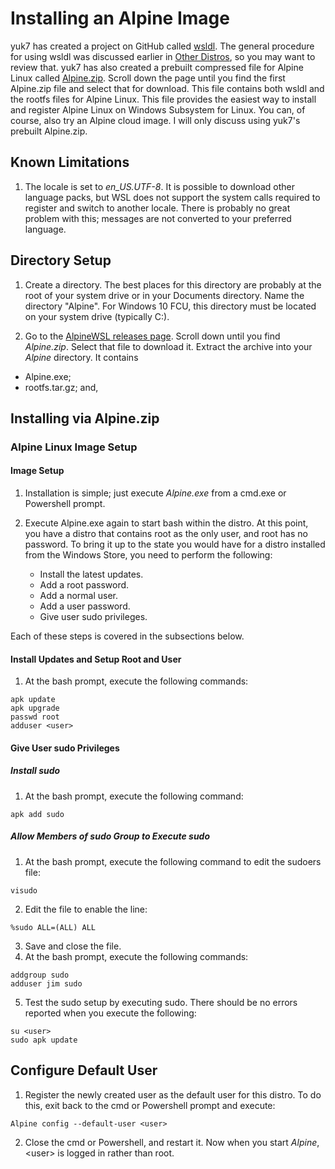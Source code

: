 # Installing an Alpine Image

yuk7 has created a project on GitHub called 
[wsldl](https://github.com/yuk7/wsldl).
The general procedure for using
wsldl was discussed earlier in
[Other Distros](0299-Other-Distros.md), so you may want
to review that. yuk7 has also
created a prebuilt compressed file for Alpine Linux called [Alpine.zip](
https://github.com/yuk7/AlpineWSL/releases/tag/18030200). Scroll down the page
until you find the first Alpine.zip file and select that for download.
This file contains both
wsldl and the rootfs files for Alpine Linux.
This file provides the easiest way to install and
register Alpine Linux on Windows Subsystem for Linux. You can,
of course, also try an Alpine cloud image. I will only discuss
using yuk7's prebuilt Alpine.zip.

## Known Limitations
1. The locale is set to *en_US.UTF-8*. It is possible to download other
language packs, but WSL does not support the system calls required to
register and switch to another locale. There is probably no great 
problem with this; 
messages are not converted to your preferred language.

## Directory Setup 

1. Create a directory. The best places for this
directory are probably at the root of your system drive or in
your Documents directory. Name the directory \"Alpine". For Windows
10 FCU, this directory must be located on your system drive (typically
C:).

1. Go to the [AlpineWSL releases page](
https://github.com/yuk7/AlpineWSL/releases/tag/18030200). Scroll down
until you find *Alpine.zip*. Select that file to download it. Extract
the archive into your *Alpine* directory. It contains
  * Alpine.exe;
  * rootfs.tar.gz; and,

## Installing via Alpine.zip

### Alpine Linux Image Setup
#### Image Setup
1. Installation is simple; just execute *Alpine.exe* from a cmd.exe or
Powershell prompt.

1. Execute Alpine.exe again to start bash within the distro.
At this point, you have a distro that contains root as the only
user, and root has no password. To bring it up to the state you
would have for a distro installed from the Windows Store, you
need to perform the following:
    * Install the latest updates.
    * Add a root password.
    * Add a normal user.
    * Add a user password.
    * Give user sudo privileges.

Each of these steps is covered in the subsections below.


#### Install Updates and Setup Root and User
1. At the bash prompt, execute the following commands:
```
apk update
apk upgrade
passwd root
adduser <user>
```

#### Give User sudo Privileges
##### Install sudo

1. At the bash prompt, execute the following command:

```
apk add sudo
```

##### Allow Members of sudo Group to Execute sudo
1. At the bash prompt, execute the following command to
edit the sudoers file:
```
visudo
```

2. Edit the file to enable the line:

```
%sudo ALL=(ALL) ALL
```
3. Save and close the file.
4. At the bash prompt, execute the following commands:
```
addgroup sudo
adduser jim sudo
```

5. Test the sudo setup by executing sudo. There should
be no errors reported when you execute the following:

```
su <user>
sudo apk update
```
## Configure Default User
1. Register the newly created user as the default user for this
distro. To do this, exit back to the cmd or Powershell prompt
and execute:

```
Alpine config --default-user <user>
```

2. Close the cmd or Powershell, and restart it.
Now when you start *Alpine*, \<user> is logged in
rather than root.